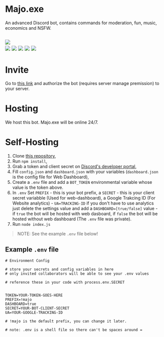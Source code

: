 # Majo.exe

An advanced Discord bot, contains commands for moderation, fun, music, economics and NSFW.


<img src="https://top.gg/api/widget/681536055572430918.svg?usernamecolor=99aab5&topcolor=23272a&certifiedcolor=99aab5&middlecolor=2c2f33&datacolor=fff&labelcolor=99aab5"><br>
<img src="https://top.gg/api/widget/owner/681536055572430918.svg?usernamecolor=99aab5&topcolor=23272a&certifiedcolor=99aab5&middlecolor=2c2f33&datacolor=fff&labelcolor=99aab5&noavatar=true"> <img src="https://top.gg/api/widget/status/681536055572430918.svg?usernamecolor=99aab5&topcolor=23272a&certifiedcolor=99aab5&middlecolor=2c2f33&datacolor=fff&labelcolor=99aab5&noavatar=true"> <img src="https://top.gg/api/widget/upvotes/681536055572430918.svg?usernamecolor=99aab5&topcolor=23272a&certifiedcolor=99aab5&middlecolor=2c2f33&datacolor=fff&labelcolor=99aab5&noavatar=true"> <img src="https://top.gg/api/widget/servers/681536055572430918.svg?usernamecolor=99aab5&topcolor=23272a&certifiedcolor=99aab5&middlecolor=2c2f33&datacolor=fff&labelcolor=99aab5&noavatar=true"> <img src="https://top.gg/api/widget/lib/681536055572430918.svg?usernamecolor=99aab5&topcolor=23272a&certifiedcolor=99aab5&middlecolor=2c2f33&datacolor=fff&labelcolor=99aab5&noavatar=true"> 
---

# Invite

Go to [this link](https://igorkowalczyk.github.io/majobot/authorize) and authorize the bot (requires server manage premission) to your server.

# Hosting

We host this bot. Majo.exe will be online 24/7.

# Self-Hosting

1. Clone [this repository](https://github.com/igorkowalczyk/majobot),
2. Run `npm install`,
3. Grab a token and client secret on [Discord's developer portal](https://discord.com/developers/applications),
4. Fill `config.json` and `dashboard.json` with your variables (`dashboard.json` is the config file for Web Dashboard),
5. Create a `.env` file and add a `BOT_TOKEN` environmental variable whose value is the token above. 
6. In `.env` Set `PREFIX` - this is your bot prefix, a `SECRET` - this is your client secret variabble (Used for web-dashboard), a Google Trakcing ID (For Website analytics) - `UA=TRACKING-ID` if you don't have to use analytics just delete the settings value and add a `DASHBOARD=[true/false]` value - if `true` the bot will be hosted with web dasboard, if `false` the bot will be hosted without web dashboard (The `.env` file was private).
7. Run `node index.js`
> NOTE: See the example `.env` file below!
## Example `.env` file

```
# Environment Config

# store your secrets and config variables in here
# only invited collaborators will be able to see your .env values

# reference these in your code with process.env.SECRET


TOKEN=YOUR-TOKEN-GOES-HERE
PREFIX=!majo
DASHBOARD=true
SECRET=YOUR-BOT-CLIENT-SECRET
UA=YOUR-GOOGLE-TRACKING-ID

# !majo is the default prefix, you can change it later.

# note: .env is a shell file so there can't be spaces around =

```
